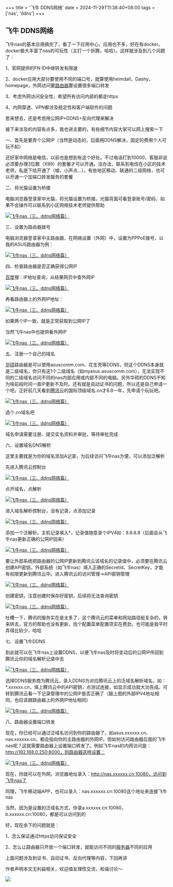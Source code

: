 +++
title = '飞牛 DDNS网络'
date = 2024-11-29T11:38:40+08:00
tags = ['nas', 'ddns']
+++

## 飞牛 DDNS网络

飞牛nas的基本应用搞完了，看了一下应用中心，应用也不多，好在有docker。docker极大丰富了nas的可玩性（主打一个折腾，哈哈）。这样就涉及到几个问题了：

1、官网提供的FN ID中继转发有限速

2、docker应用大部分要使用不同的端口号，就算使用heimdall，Dashy，homepage，外网访问要[路由器](https://www.smzdm.com/fenlei/luyouqi/)要设置很多端口转发

3、考虑外网访问安全性，希望所有访问内部的都走https

4、内网穿透、VPN都涉及稳定性和客户端软件的问题

思来想去，还是考虑用公网IP+DDNS+反向代理来解决

接下来涉及的内容有点多，我也讲主要的，有些细节内容大家可以网上搜索一下

一、首先是要弄个公网IP（当然是动态的，后面用DDNS解决，固定的费用个人可玩不起）

还好家中网络是电信，以前也是想到有这个好处。不过电话打到10000，客服非说必须要办理3位数（X99）的套餐才可以开通。没办法，联系到电信在小区的技术老师，私底下给开通了（嘘，小声点...）。有些地区移动、联通的二级网络，也可以开通一个加端口转发服务的套餐

二、将光猫设置为桥接

电脑浏览器登录家中光猫，将光猫设置为桥接。光猫背面可看登录账号/密码，如果不会操作可以联系到小区网络技术老师提供帮助

[![飞牛nas（三、ddns网络篇）](https://am.zdmimg.com/202410/27/671df493deba34122.png_e1080.jpg)](https://post.smzdm.com/p/axodle6d/pic_2/)

三、设置为路由器拨号

电脑浏览器登录家中主路由器，在网络设置（外网）中，设置为PPPoE拨号，以我的ASUS路由器为例：

[![飞牛nas（三、ddns网络篇）](https://am.zdmimg.com/202410/27/671df52143ed64351.png_e1080.jpg)](https://post.smzdm.com/p/axodle6d/pic_3/)

四、检查路由器是否正确获得公网IP

[百度](https://pinpai.smzdm.com/3357/)搜：IP地址查询，从结果网页中查外网IP

[![飞牛nas（三、ddns网络篇）](https://qnam.smzdm.com/202410/27/671df660f66bf9119.png_e1080.jpg)](https://post.smzdm.com/p/axodle6d/pic_4/)

再看路由器上的外网IP地址：

[![飞牛nas（三、ddns网络篇）](https://qnam.smzdm.com/202410/27/671df6dae57c06911.png_e1080.jpg)](https://post.smzdm.com/p/axodle6d/pic_5/)

如果两个IP一致，就是正常获取到公网IP了

当然飞牛nas中也提供看外网IP

[![飞牛nas（三、ddns网络篇）](https://am.zdmimg.com/202410/27/671df749d46053506.png_e1080.jpg)](https://post.smzdm.com/p/axodle6d/pic_6/)

五、注册一个自己的域名

[华硕](https://pinpai.smzdm.com/1681/)路由器是可以使用asuscomm.com、花生壳等DDNS，但这个DDNS本身就是二级域名，你只有这1个二级域名（如myasus.asuscomm.com），无法实现不同的二级域名访问不同的nas内部应用或内部不同的电脑。另外华硕的DDNS不知为啥前段时间一直IP更新不及时。还有就是自动证书的问题，所以还是自己申请一个吧。正好前几天看到[腾讯](https://pinpai.smzdm.com/19011/)云的国际顶级域名.cn才8.8一年，先申请个玩玩吧。

[![飞牛nas（三、ddns网络篇）](https://am.zdmimg.com/202410/27/671dfa65e3e5c1386.png_e1080.jpg)](https://post.smzdm.com/p/axodle6d/pic_7/)

选个.cn域名吧

[![飞牛nas（三、ddns网络篇）](https://am.zdmimg.com/202410/27/671dfa8df402c3561.png_e1080.jpg)](https://post.smzdm.com/p/axodle6d/pic_8/)

域名申请需要注册、提交实名资料并审批，等待审批完成

六、设置域名DNS解析

这里主要就是为你的域名添加A记录，为后续访问飞牛nas方便，可以添加泛解析

先进入腾讯云控制台

[![飞牛nas（三、ddns网络篇）](https://qnam.smzdm.com/202410/27/671dfc8d8dde38399.png_e1080.jpg)](https://post.smzdm.com/p/axodle6d/pic_9/)

点开域名，点解析

[![飞牛nas（三、ddns网络篇）](https://qnam.smzdm.com/202410/27/671dfd1237bf68666.png_e1080.jpg)](https://post.smzdm.com/p/axodle6d/pic_10/)

进入域名解析控制台，没有记录，点添加记录

[![飞牛nas（三、ddns网络篇）](https://am.zdmimg.com/202410/27/671dfd772245f9266.png_e1080.jpg)](https://post.smzdm.com/p/axodle6d/pic_11/)

添加一个泛解析。主机记录填入\*，记录值随意录个IPV4如：8.8.8.8（后面会从飞牛nas更新正确的公网IP回来）

[![飞牛nas（三、ddns网络篇）](https://am.zdmimg.com/202410/27/671dfe1ae25352190.png_e1080.jpg)](https://post.smzdm.com/p/axodle6d/pic_12/)

要让外部系统把路由器的公网IP更新到腾讯云该域名的记录值中，必须要在腾讯云创建API密钥，外部系统（如飞牛nas）填入正确的SecretId、SecretKey，才能有权限更新到腾讯云中。进入腾讯云的访问管理->API密钥管理

[![飞牛nas（三、ddns网络篇）](https://am.zdmimg.com/202410/27/671e00a3e621c1580.png_e1080.jpg)](https://post.smzdm.com/p/axodle6d/pic_13/)

创建密钥，注意创建时保存好密钥，后续将无法查询密钥

[![飞牛nas（三、ddns网络篇）](https://qnam.smzdm.com/202410/27/671e00f18a0f74993.png_e1080.jpg)](https://post.smzdm.com/p/axodle6d/pic_14/)

吐槽一下，腾讯的服务实在是太多了，这个腾讯云的菜单和网站路径挺复杂的，转来转去，官方的帮助也没有更新，找个配置菜单配置项实在费劲，也可能是我平时弄得比较少，哈哈

七、设置飞牛DDNS

到此就可以在飞牛nas上设置DDNS，以便飞牛nas及时将变动后的公网IP传回到腾讯云你的域名解析记录中去

[![飞牛nas（三、ddns网络篇）](https://qnam.smzdm.com/202410/27/671e02868c2e19051.png_e1080.jpg)](https://post.smzdm.com/p/axodle6d/pic_15/)

选择DDNS服务商为腾讯云，录入DDNS为对应腾讯云上的泛域名解析域名，如：\*.xxxxxx.cn，填上腾讯云中的API密钥，点测试连接，如显示成功就大功告成。可转到腾讯云看一下记录管理中的公网IP是否正确了（跟上图的外部IPV4地址相同，也应该跟路由器上的外网IP地址相同）

[![飞牛nas（三、ddns网络篇）](https://am.zdmimg.com/202410/27/671e03716ce205394.png_e1080.jpg)](https://post.smzdm.com/p/axodle6d/pic_16/)

八、路由器设置端口转发

现在，你已经可以通过泛域名访问到你的路由器了，如asus.xxxxxx.cn、nas.xxxxxx.cn，都会指向你的主路由器的外网IP。但如何访问路由器后面的飞牛nas呢？这就需要路由器上设置端口转发了。例如飞牛nas的内网访问是：http://192.168.0.250:8000，则路由器这样设置：

[![飞牛nas（三、ddns网络篇）](https://qnam.smzdm.com/202410/27/671e056d86bc15141.png_e1080.jpg)](https://post.smzdm.com/p/axodle6d/pic_17/)

现在，你就可以在外网，浏览器地址录入：http://nas.xxxxxx.cn:10080，访问到飞牛nas了

同理，飞牛移动端APP，也可以录入：nas.xxxxxx.cn:10080这个地址来连接飞牛nas

当然，因为是设置的泛域名方式，你录a.xxxxxx.cn:10080，b.xxxxxx.cn:10080，都是可以访问到的

好，现在余下的问题就是：

1、怎么保证通过https访问保证安全

2、怎么让路由器只开放一个端口转发，就能访问不同的[服务器](https://www.smzdm.com/fenlei/fuwuqi/)不同的应用

上面问题涉及到证书、自动证书、反向代理等内容，下回再讲

作者声明本文无利益相关，欢迎值友理性交流，和谐讨论～

![](https://res.smzdm.com/pc/pc_shequ/dist/img/the-end.png)
